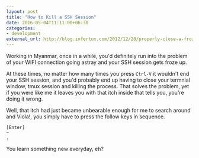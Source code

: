 ```yaml
---
layout: post
title: "How to Kill a SSH Session"
date: 2016-05-04T11:11:00+06:30
categories:
- development
external_url: http://blog.infertux.com/2012/12/20/properly-close-a-frozen-ssh-session/
---
```


Working in Myanmar, once in a while, you'd definitely run into the
problem of your WIFI connection going astray and your SSH session gets
froze up.

At these times, no matter how many times you press `Ctrl-V` it wouldn't
end your SSH session, and you'd probably end up having to close your
termnial window, tmux session and killing the process. That solves the
problem, yet if you were like me it leaves you with that itch inside
that tells you, you're doing it wrong.

Well, that itch had just became unbearable enough for me to search
around and Viola!, you simply have to press the follow keys in sequence.

```
[Enter]
~
.
```

You learn something new everyday, eh?
